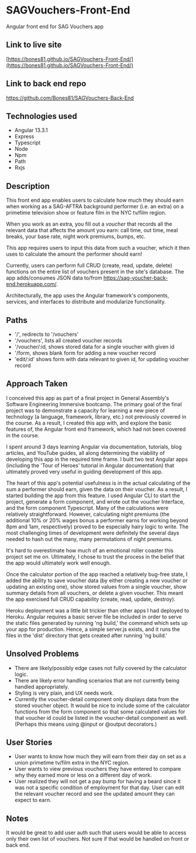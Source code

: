 # SAGVouchers-Front-End
Angular front end for SAG Vouchers app

## Link to live site
[https://bones81.github.io/SAGVouchers-Front-End/](https://bones81.github.io/SAGVouchers-Front-End/)

## Link to back end repo
https://github.com/Bones81/SAGVouchers-Back-End

## Technologies used
* Angular 13.3.1
* Express
* Typescript
* Node
* Npm
* Path
* Rxjs

## Description
This front end app enables users to calculate how much they should earn when working as a SAG-AFTRA background performer (i.e. an extra) on a primetime television show or feature film in the NYC tv/film region. 

When you work as an extra, you fill out a _voucher_ that records all the relevant data that affects the amount you earn: call time, out time, meal breaks, your base rate, night work premiums, bumps, etc.

This app requires users to input this data from such a voucher, which it then uses to calculate the amount the performer should earn!

Currently, users can perform full CRUD (create, read, update, delete) functions on the entire list of vouchers present in the site's database. The app adds/consumes JSON data to/from https://sag-voucher-back-end.herokuapp.com/. 

Architecturally, the app uses the Angular framework's components, services, and interfaces to distribute and modularize functionality. 

## Paths
* '/', redirects to '/vouchers'
* '/vouchers', lists all created voucher records
* '/voucher/:id, shows stored data for a single voucher with given id
* '/form, shows blank form for adding a new voucher record
* 'edit/:id' shows form with data relevant to given id, for updating voucher record

## Approach Taken
I conceived this app as part of a final project in General Assembly's Software Engineering Immersive bootcamp. The primary goal of the final project was to demonstrate a capacity for learning a new piece of technology (a language, framework, library, etc.) not previously covered in the course. As a result, I created this app with, and explore the basic features of, the Angular front end framework, which had not been covered in the course.

I spent around 3 days learning Angular via documentation, tutorials, blog articles, and YouTube guides, all along determining the viability of developing this app in the required time frame. I built two test Angular apps (including the 'Tour of Heroes' tutorial in Angular documentation) that ultimately proved very useful in guiding development of this app. 

The heart of this app's potential usefulness is in the actual calculating of the sum a performer should earn, given the data on their voucher. As a result, I started building the app from this feature. I used Angular CLI to start the project, generate a form component, and wrote out the voucher Interface, and the form component Typescript. Many of the calculations were relatively straightforward. However, calculating night premiums (the additional 10% or 20% wages bonus a performer earns for working beyond 8pm and 1am, respectively) proved to be especially hairy logic to write. The most challenging times of development were definitely the several days needed to hash out the many, many permutations of night premiums.

It's hard to overestimate how much of an emotional roller coaster this project set me on. Ultimately, I chose to trust the process in the belief that the app would ultimately work well enough. 

Once the calculator portion of the app reached a relatively bug-free state, I added the ability to save voucher data (by either creating a new voucher or updating an existing one), show stored values from a single voucher, show summary details from all vouchers, or delete a given voucher. This meant the app exercised full CRUD capability (create, read, update, destroy).

Heroku deployment was a little bit trickier than other apps I had deployed to Heroku. Angular requires a basic server file be included in order to serve the static files generated by running 'ng build,' the command which sets up your app for production. Hence, a simple server.js exists, and it runs the files in the 'dist' directory that gets created after running 'ng build.'

## Unsolved Problems
* There are likely/possibly edge cases not fully covered by the calculator logic.
* There are likely error handling scenarios that are not currently being handled appropriately.
* Styling is very plain, and UX needs work.
* Currently the voucher-detail component only displays data from the stored voucher object. It would be nice to include some of the calculator functions from the form component so that some calculated values for that voucher id could be listed in the voucher-detail component as well. (Perhaps this means using @input or @output decorators.)

## User Stories
* User wants to know how much they will earn from their day on set as a union primetime tv/film extra in the NYC region. 
* User wants to view previous vouchers they have entered to compare why they earned more or less on a different day of work.
* User realized they will not get a pay bump for having a beard since it was not a specific condition of employment for that day. User can edit the relevant voucher record and see the updated amount they can expect to earn. 

## Notes
It would be great to add user auth such that users would be able to access only their own list of vouchers. Not sure if that would be handled on front or back end.
